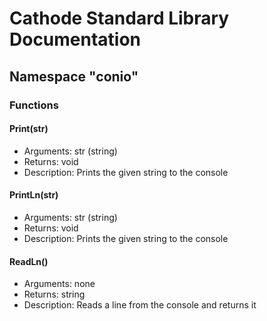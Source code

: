 # Cathode Standard Library Documentation

## Namespace "conio"

### Functions

#### Print(str)

*	Arguments: str (string)
*	Returns: void
*	Description: Prints the given string to the console

#### PrintLn(str)

*	Arguments: str (string)
*	Returns: void
*	Description: Prints the given string to the console

#### ReadLn()

*	Arguments: none
*	Returns: string
*	Description: Reads a line from the console and returns it